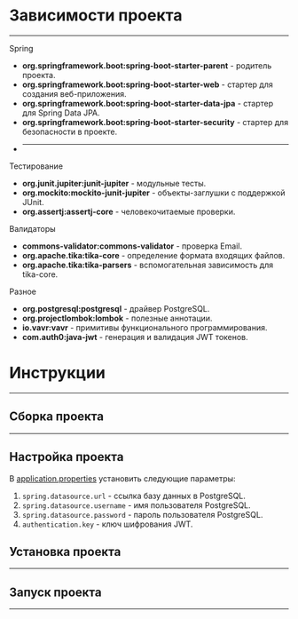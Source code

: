 # Зависимости проекта
___

Spring

- **org.springframework.boot:spring-boot-starter-parent** - родитель проекта.
- **org.springframework.boot:spring-boot-starter-web** - стартер для создания веб-приложения.
- **org.springframework.boot:spring-boot-starter-data-jpa** - стартер для Spring Data JPA.
- **org.springframework.boot:spring-boot-starter-security** - стартер для безопасности в проекте.
- ****

Тестирование

- **org.junit.jupiter:junit-jupiter** - модульные тесты.
- **org.mockito:mockito-junit-jupiter** - объекты-заглушки с поддержкой JUnit.
- **org.assertj:assertj-core** - человекочитаемые проверки.

Валидаторы

- **commons-validator:commons-validator** - проверка Email.
- **org.apache.tika:tika-core** - определение формата входящих файлов.
- **org.apache.tika:tika-parsers** - вспомогательная зависимость для tika-core.

Разное

- **org.postgresql:postgresql** - драйвер PostgreSQL.
- **org.projectlombok:lombok** - полезные аннотации.
- **io.vavr:vavr** - примитивы функционального программирования.
- **com.auth0:java-jwt** - генерация и валидация JWT токенов.

# Инструкции
___
## Сборка проекта
___
## Настройка проекта

В [application.properties](src/main/resources/application.properties) установить следующие параметры:
1. `spring.datasource.url` - ссылка базу данных в PostgreSQL.
2. `spring.datasource.username` - имя пользователя PostgreSQL.
3. `spring.datasource.password` - пароль пользователя PostgreSQL.
4. `authentication.key` - ключ шифрования JWT.

## Установка проекта
___
## Запуск проекта
___